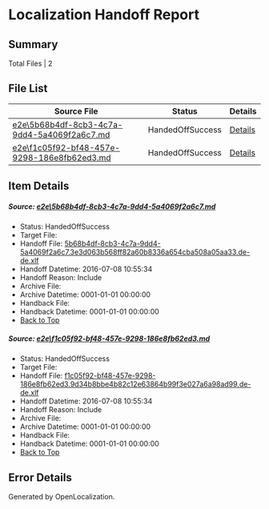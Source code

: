 # <a name='report-top'></a> Localization Handoff Report

## Summary
 Total Files | 2

## File List
 Source File | Status | Details 
 ----------- | ------ | ------- 
 [e2e\5b68b4df-8cb3-4c7a-9dd4-5a4069f2a6c7.md](https://github.com/OpenLocalizationTestOrg/oltest/blob/36db6163c355eccd635ecf0db99eb280ac8d0021/e2e/5b68b4df-8cb3-4c7a-9dd4-5a4069f2a6c7.md) | HandedOffSuccess | [Details](#a2ce6e76a1a1b982d25fa81c6cb4c15ac806860a1)
 [e2e\f1c05f92-bf48-457e-9298-186e8fb62ed3.md](https://github.com/OpenLocalizationTestOrg/oltest/blob/36db6163c355eccd635ecf0db99eb280ac8d0021/e2e/f1c05f92-bf48-457e-9298-186e8fb62ed3.md) | HandedOffSuccess | [Details](#2c5ffd8b6e76e74de24d71a6422e9cb85b0766d22)

## Item Details
##### <a name='a2ce6e76a1a1b982d25fa81c6cb4c15ac806860a1'></a> Source: [e2e\5b68b4df-8cb3-4c7a-9dd4-5a4069f2a6c7.md](https://github.com/OpenLocalizationTestOrg/oltest/blob/36db6163c355eccd635ecf0db99eb280ac8d0021/e2e/5b68b4df-8cb3-4c7a-9dd4-5a4069f2a6c7.md)
* Status: HandedOffSuccess
* Target File: 
* Handoff File: [5b68b4df-8cb3-4c7a-9dd4-5a4069f2a6c7.3e3d063b568ff82a60b8336a654cba508a05aa33.de-de.xlf](https://github.com/OpenLocalizationTestOrg/olhandoff-e2e/blob/2a9451ad630a4fc285b47f6aef485667843fc131/ol-handoff/OpenLocalizationTestOrg/oltest-dede-fly/ci/ht/5b68b4df-8cb3-4c7a-9dd4-5a4069f2a6c7.3e3d063b568ff82a60b8336a654cba508a05aa33.de-de.xlf)
* Handoff Datetime: 2016-07-08 10:55:34
* Handoff Reason: Include
* Archive File: 
* Archive Datetime: 0001-01-01 00:00:00
* Handback File: 
* Handback Datetime: 0001-01-01 00:00:00
* [Back to Top](#report-top)

##### <a name='2c5ffd8b6e76e74de24d71a6422e9cb85b0766d22'></a> Source: [e2e\f1c05f92-bf48-457e-9298-186e8fb62ed3.md](https://github.com/OpenLocalizationTestOrg/oltest/blob/36db6163c355eccd635ecf0db99eb280ac8d0021/e2e/f1c05f92-bf48-457e-9298-186e8fb62ed3.md)
* Status: HandedOffSuccess
* Target File: 
* Handoff File: [f1c05f92-bf48-457e-9298-186e8fb62ed3.9d34b8bbe4b82c12e63864b99f3e027a6a98ad99.de-de.xlf](https://github.com/OpenLocalizationTestOrg/olhandoff-e2e/blob/2a9451ad630a4fc285b47f6aef485667843fc131/ol-handoff/OpenLocalizationTestOrg/oltest-dede-fly/ci/ht/f1c05f92-bf48-457e-9298-186e8fb62ed3.9d34b8bbe4b82c12e63864b99f3e027a6a98ad99.de-de.xlf)
* Handoff Datetime: 2016-07-08 10:55:34
* Handoff Reason: Include
* Archive File: 
* Archive Datetime: 0001-01-01 00:00:00
* Handback File: 
* Handback Datetime: 0001-01-01 00:00:00
* [Back to Top](#report-top)


## Error Details

Generated by OpenLocalization.

